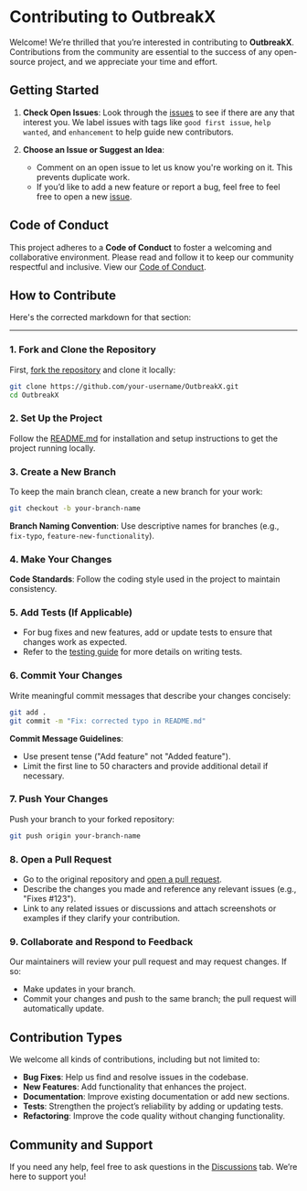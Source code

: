 # Contributing to OutbreakX

Welcome! We’re thrilled that you’re interested in contributing to **OutbreakX**. Contributions from the community are essential to the success of any open-source project, and we appreciate your time and effort.

## Getting Started

1. **Check Open Issues**: Look through the [issues](https://github.com/SixthFlow-Reserach-OS/OutbreakX/issues)  to see if there are any that interest you. We label issues with tags like `good first issue`, `help wanted`, and `enhancement` to help guide new contributors.
   
2. **Choose an Issue or Suggest an Idea**:
   - Comment on an open issue to let us know you're working on it. This prevents duplicate work.
   - If you’d like to add a new feature or report a bug, feel free to feel free to open a new [issue](https://github.com/SixthFlow-Reserach-OS/OutbreakX/issues/new).

## Code of Conduct

This project adheres to a **Code of Conduct** to foster a welcoming and collaborative environment. Please read and follow it to keep our community respectful and inclusive. View our [Code of Conduct](CODE_OF_CONDUCT.md).

## How to Contribute

Here's the corrected markdown for that section:

---
### 1. Fork and Clone the Repository

   First, [fork the repository](https://github.com/SixthFlow-Reserach-OS/OutbreakX.git) and clone it locally:

   ```bash
   git clone https://github.com/your-username/OutbreakX.git
   cd OutbreakX
   ```

### 2. Set Up the Project

   Follow the [README.md](/README.md) for installation and setup instructions to get the project running locally.

### 3. Create a New Branch

   To keep the main branch clean, create a new branch for your work:

   ```bash
   git checkout -b your-branch-name
   ```

   **Branch Naming Convention**: Use descriptive names for branches (e.g., `fix-typo`, `feature-new-functionality`).

### 4. Make Your Changes

   **Code Standards**: Follow the coding style used in the project to maintain consistency.

### 5. Add Tests (If Applicable)

   - For bug fixes and new features, add or update tests to ensure that changes work as expected.
   - Refer to the [testing guide](link-to-testing-guide) for more details on writing tests.

### 6. Commit Your Changes

   Write meaningful commit messages that describe your changes concisely:

   ```bash
   git add .
   git commit -m "Fix: corrected typo in README.md"
   ```

   **Commit Message Guidelines**:
   - Use present tense ("Add feature" not "Added feature").
   - Limit the first line to 50 characters and provide additional detail if necessary.

### 7. Push Your Changes

   Push your branch to your forked repository:

   ```bash
   git push origin your-branch-name
   ```

### 8. Open a Pull Request

   - Go to the original repository and [open a pull request](https://docs.github.com/en/github/collaborating-with-issues-and-pull-requests/about-pull-requests).
   - Describe the changes you made and reference any relevant issues (e.g., "Fixes #123").
   - Link to any related issues or discussions and attach screenshots or examples if they clarify your contribution.

### 9. Collaborate and Respond to Feedback

   Our maintainers will review your pull request and may request changes. If so:
   - Make updates in your branch.
   - Commit your changes and push to the same branch; the pull request will automatically update.

## Contribution Types

We welcome all kinds of contributions, including but not limited to:

- **Bug Fixes**: Help us find and resolve issues in the codebase.
- **New Features**: Add functionality that enhances the project.
- **Documentation**: Improve existing documentation or add new sections.
- **Tests**: Strengthen the project’s reliability by adding or updating tests.
- **Refactoring**: Improve the code quality without changing functionality.

## Community and Support

If you need any help, feel free to ask questions in the [Discussions](https://github.com/SixthFlow-Reserach-OS/OutbreakX/discussions) tab. We’re here to support you!
